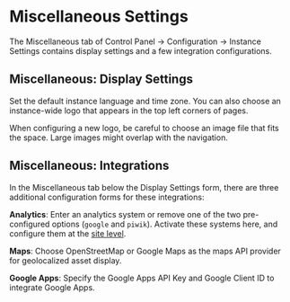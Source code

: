# Miscellaneous Settings [](id=miscellaneous-settings)

The Miscellaneous tab of Control Panel &rarr; Configuration &rarr; Instance
Settings contains display settings and a few integration configurations.

## Miscellaneous: Display Settings [](id=miscellaneous-display-settings)

Set the default instance language and time zone. You can also choose an
instance-wide logo that appears in the top left corners of pages. 

When configuring a new logo, be careful to choose an image file that fits the
space. Large images might overlap with the navigation. 

## Miscellaneous: Integrations [](id=miscellaneous-integrations)

In the Miscellaneous tab below the Display Settings form, there are
three additional configuration forms for these integrations:

**Analytics**: Enter an analytics system or remove one of the two
pre-configured options (`google` and `piwik`). Activate these systems here, and
configure them at the 
[site level](/discover/portal/-/knowledge_base/7-1/advanced-site-settings#analytics).

**Maps**: Choose OpenStreetMap or Google Maps as the maps API provider for
geolocalized asset display.

**Google Apps**: Specify the Google Apps API Key and Google Client ID to
integrate Google Apps. 

